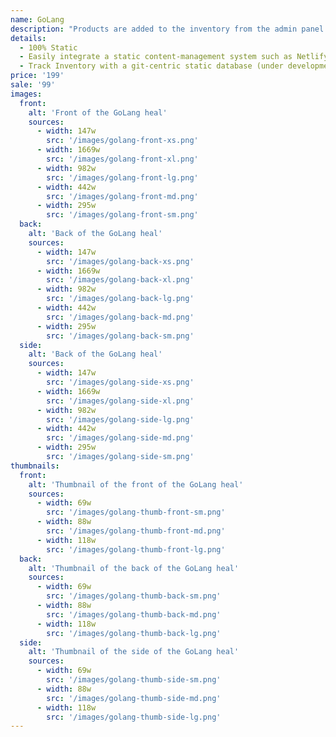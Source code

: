 ```yaml
---
name: GoLang
description: "Products are added to the inventory from the admin panel. You can access this from the gocommerce.com/admin page. Check it out to learn more.\_"
details:
  - 100% Static
  - Easily integrate a static content-management system such as Netlify-CMS
  - Track Inventory with a git-centric static database (under development)
price: '199'
sale: '99'
images:
  front:
    alt: 'Front of the GoLang heal'
    sources:
      - width: 147w
        src: '/images/golang-front-xs.png'
      - width: 1669w
        src: '/images/golang-front-xl.png'
      - width: 982w
        src: '/images/golang-front-lg.png'
      - width: 442w
        src: '/images/golang-front-md.png'
      - width: 295w
        src: '/images/golang-front-sm.png'
  back:
    alt: 'Back of the GoLang heal'
    sources:
      - width: 147w
        src: '/images/golang-back-xs.png'
      - width: 1669w
        src: '/images/golang-back-xl.png'
      - width: 982w
        src: '/images/golang-back-lg.png'
      - width: 442w
        src: '/images/golang-back-md.png'
      - width: 295w
        src: '/images/golang-back-sm.png'
  side:
    alt: 'Back of the GoLang heal'
    sources:
      - width: 147w
        src: '/images/golang-side-xs.png'
      - width: 1669w
        src: '/images/golang-side-xl.png'
      - width: 982w
        src: '/images/golang-side-lg.png'
      - width: 442w
        src: '/images/golang-side-md.png'
      - width: 295w
        src: '/images/golang-side-sm.png'
thumbnails:
  front:
    alt: 'Thumbnail of the front of the GoLang heal'
    sources:
      - width: 69w
        src: '/images/golang-thumb-front-sm.png'
      - width: 88w
        src: '/images/golang-thumb-front-md.png'
      - width: 118w
        src: '/images/golang-thumb-front-lg.png'
  back:
    alt: 'Thumbnail of the back of the GoLang heal'
    sources:
      - width: 69w
        src: '/images/golang-thumb-back-sm.png'
      - width: 88w
        src: '/images/golang-thumb-back-md.png'
      - width: 118w
        src: '/images/golang-thumb-back-lg.png'
  side:
    alt: 'Thumbnail of the side of the GoLang heal'
    sources:
      - width: 69w
        src: '/images/golang-thumb-side-sm.png'
      - width: 88w
        src: '/images/golang-thumb-side-md.png'
      - width: 118w
        src: '/images/golang-thumb-side-lg.png'
---
```

